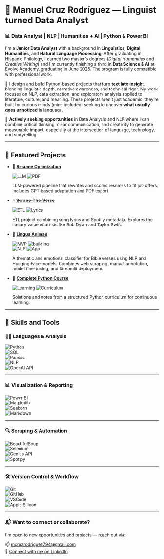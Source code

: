 # 👋 Manuel Cruz Rodríguez — Linguist turned Data Analyst

### 📊 Data Analyst | NLP | Humanities + AI | Python & Power BI

I'm a **Junior Data Analyst** with a background in **Linguistics**, **Digital Humanities**, and **Natural Language Processing**. After graduating in Hispanic Philology, I earned two master’s degrees (*Digital Humanities* and *Creative Writing*) and I'm currently finishing a third in **Data Science & AI** at [Evolve Academy](https://evolveacademy.es), graduating in June 2025. The program is fully compatible with professional work.

🧠 I design and build Python-based projects that turn **text into insight**, blending linguistic depth, narrative awareness, and technical rigor. My work focuses on NLP, data extraction, and exploratory analysis applied to literature, culture, and meaning. These projects aren’t just academic: they’re built for curious minds (mine included) seeking to uncover **what usually goes unnoticed** in language.

🚀 **Actively seeking opportunities** in Data Analysis and NLP where I can combine critical thinking, clear communication, and creativity to generate measurable impact, especially at the intersection of language, technology, and storytelling.

---

## 🚀 Featured Projects

- 🧠 [**Resume Optimization**](https://github.com/mancrurod/Resume-Optimization)
  
  ![LLM](https://img.shields.io/badge/LLM-GPT--4-blue) ![PDF](https://img.shields.io/badge/Export-PDF-green)
  
  LLM-powered pipeline that rewrites and scores resumes to fit job offers. Includes GPT-based adaptation and PDF export.

- 🎶 [**Scrape-The-Verse**](https://github.com/mancrurod/Scrape-The-Verse)
    
  ![ETL](https://img.shields.io/badge/ETL-Pipeline-purple) ![Lyrics](https://img.shields.io/badge/Dataset-SongLyrics-orange)
    
  ETL project combining song lyrics and Spotify metadata. Explores the literary value of artists like Bob Dylan and Taylor Swift.

- 📖 [**Lingua Animae**](https://github.com/mancrurod/LinguaAnimae)
    
  ![MVP](https://img.shields.io/badge/status-MVP-informational?style=flat-square) ![building](https://img.shields.io/badge/🏗️-Currently%20Building-blue?style=flat-square)  
  ![NLP](https://img.shields.io/badge/NLP-HuggingFace-yellow) ![App](https://img.shields.io/badge/Streamlit-App-red)
  
  A thematic and emotional classifier for Bible verses using NLP and Hugging Face models. Combines web scraping, manual annotation, model fine-tuning, and Streamlit deployment.

- 🐍 [**Complete Python Course**](https://github.com/mancrurod/Complete_Python_Course)
  
  ![Learning](https://img.shields.io/badge/Learning-Resources-lightgrey) ![Curriculum](https://img.shields.io/badge/Python-Curriculum-blueviolet)

  Solutions and notes from a structured Python curriculum for continuous learning.


---

## 🧰 Skills and Tools

### 🧑‍💻 Languages & Analysis  
![Python](https://img.shields.io/badge/Python-3670A0?style=for-the-badge&logo=python&logoColor=white)  
![SQL](https://img.shields.io/badge/SQL-336791?style=for-the-badge&logo=postgresql&logoColor=white)  
![Pandas](https://img.shields.io/badge/Pandas-150458?style=for-the-badge&logo=pandas&logoColor=white)  
![NLP](https://img.shields.io/badge/NLP-HuggingFace-yellow?style=for-the-badge&logo=huggingface&logoColor=black)  
![OpenAI API](https://img.shields.io/badge/OpenAI_API-412991?style=for-the-badge&logo=openai&logoColor=white)

---

### 📊 Visualization & Reporting  
![Power BI](https://img.shields.io/badge/Power_BI-F2C811?style=for-the-badge&logo=powerbi&logoColor=black)  
![Matplotlib](https://img.shields.io/badge/Matplotlib-11557C?style=for-the-badge)  
![Seaborn](https://img.shields.io/badge/Seaborn-3D3D3D?style=for-the-badge)  
![Markdown](https://img.shields.io/badge/Markdown-000000?style=for-the-badge&logo=markdown&logoColor=white)

---

### 🔍 Scraping & Automation  
![BeautifulSoup](https://img.shields.io/badge/BeautifulSoup-4B0082?style=for-the-badge)  
![Selenium](https://img.shields.io/badge/Selenium-43B02A?style=for-the-badge&logo=selenium&logoColor=white)  
![Genius API](https://img.shields.io/badge/Genius_API-FFFC00?style=for-the-badge&logo=genius&logoColor=black)  
![Spotipy](https://img.shields.io/badge/Spotipy-1DB954?style=for-the-badge&logo=spotify&logoColor=white)

---

### 🛠 Version Control & Workflow  
![Git](https://img.shields.io/badge/Git-F05032?style=for-the-badge&logo=git&logoColor=white)  
![GitHub](https://img.shields.io/badge/GitHub-181717?style=for-the-badge&logo=github&logoColor=white)  
![VSCode](https://img.shields.io/badge/VS_Code-007ACC?style=for-the-badge&logo=visualstudiocode&logoColor=white)  
![Apple Silicon](https://img.shields.io/badge/Apple_Silicon-000000?style=for-the-badge&logo=apple&logoColor=white)


---



### 📬 Want to connect or collaborate? 

I'm open to new opportunities and projects — reach out via:

📫 [mcruzrodriguez794@gmail.com](mailto:mcruzrodriguez794@gmail.com)  
🔗 [Connect with me on LinkedIn](https://linkedin.com/in/mancrurod)

